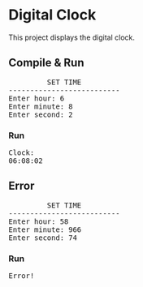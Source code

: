 # Digital Clock
This project displays the digital clock.

## Compile & Run 
<pre>
         SET TIME
--------------------------
Enter hour: 6
Enter minute: 8
Enter second: 2
</pre>
### Run
<pre>
Clock: 
06:08:02
</pre>

## Error

<pre>
         SET TIME
--------------------------
Enter hour: 58
Enter minute: 966
Enter second: 74
</pre>
### Run
<pre>
Error!
</pre>

